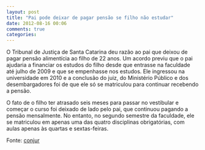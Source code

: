 ```yaml
---
layout: post
title: "Pai pode deixar de pagar pensão se filho não estudar"
date: 2012-08-16 00:06
comments: true
categories: 
---
```

O Tribunal de Justiça de Santa Catarina deu razão ao pai que deixou de pagar pensão alimentícia ao filho de 22 anos. Um acordo previu que o pai ajudaria a financiar os estudos do filho desde que entrasse na faculdade até julho de 2009 e que se empenhasse nos estudos. Ele ingressou na universidade em 2010 e a conclusão do juiz, do Ministério Público e dos desembargadores foi de que ele só se matriculou para continuar recebendo a pensão.

O fato de o filho ter atrasado seis meses para passar no vestibular e começar o curso foi deixado de lado pelo pai, que continuou pagando a pensão mensalmente. No entanto, no segundo semestre da faculdade, ele se matriculou em apenas uma das quatro disciplinas obrigatórias, com aulas apenas às quartas e sextas-feiras.

Fonte: [conjur](http://www.conjur.com.br/2012-ago-15/pai-deixar-pagar-pensao-filho-nao-interessa-estudar)